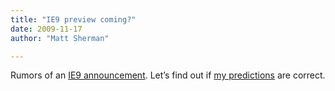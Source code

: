 ```yaml
---
title: "IE9 preview coming?"
date: 2009-11-17
author: "Matt Sherman"

---
```


Rumors of an [IE9 announcement](http://www.neowin.net/news/main/09/11/17/microsoft-set-to-announce-internet-explorer-9-plans). Let’s find out if [my predictions](/blog/post/Javascript-is-now-strategic-for-Microsoft.aspx) are correct.
